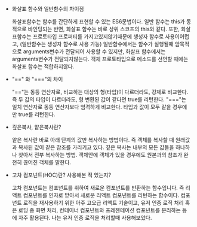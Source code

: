 - 화살표 함수와 일반함수의 차이점

  화살표함수는 함수를 간단하게 표현할 수 있는 ES6문법이다. 일반 함수는 this가 동적으로 바인딩되는 반면, 화살표 함수는 바로 상위 스코프의 this와 같다. 또한, 화살표함수는 프로토타입 프로퍼티를 가지고있지않기때문에 생성자 함수로 사용이어렵고, (일반함수는 생성자 함수로 사용 가능) 일반함수에서는 함수가 실행될때 암묵적으로 arguments변수가 전달되어 사용할 수 있지만, 화살표 함수에서는 arguments변수가 전달되지않는다. 객체 프로토타입으로 메소드를 선언할 때에는 화살표 함수는 적합하지않다.

- "==" 와 "==="의 차이

  "=="는 동등 연산자로, 비교하는 대상의 형(타입)이 다르더라도, 강제로 비교한다. 즉 두 값의 타입이 다르더라도, 형 변환된 값이 같다면 true를 리턴한다. "==="는 일치 연산자로 동등 연산자보다 엄격하게 비교한다. 타입과 값이 모두 같을 경우에만 true를 리턴한다.

- 깊은복사, 얕은복사란?

  얕은 복사란 바로 아래 단계의 값만 복사하는 방법이다. 즉 객체를 복사할 때 원래값과 복사된 값이 같은 참조를 가리키고 있다. 깊은 복사는 내부의 모든 값들을 하나하나 찾아서 전부 복사하는 방법. 객체안에 객체가 있을 경우에도 원본과의 참조가 완전히 끊어진 객체를 말한다.

- 고차 컴포넌트(HOC)란? 사용해본 적 있는지?

  고차 컴포넌트는 컴포넌트를 취하여 새로운 컴포넌트를 반환하는 함수입니다. 즉 리액트 컴포넌트를 인자로 받아서 새로운 리액트 컴포넌트를 리턴하는 함수이다. 컴포넌트 로직을 재사용하기 위한 아주 고오급 리액트 기술이고, 유저 인증 로직 처리 혹은 로딩 중 화면 처리, 컨테이너 컴포넌트와 프레젠테이션 컴포넌트를 분리하는 등에 자주 활용된다. 나는 유저 인증 로직을 처리할때 사용해보았다.
